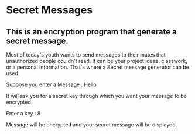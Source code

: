 # Secret Messages

## This is an encryption program that generate a secret message.

Most of today's youth wants to send messages to their mates that unauthorized people couldn't read. It can be your project ideas, classwork, or a personal information. That's where a Secret message generator can be used.


  Suppose you enter a Message : Hello
  
  It will ask you for a secret key through which you want your message to be encrypted
  
  Enter a key : 8
  
  Message will be encrypted and your secret message will be displayed. 
